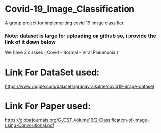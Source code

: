 # Covid-19_Image_Classification
A group project for implementing covid 19 image classifier.

### Note: dataset is large for uploading on github so, i provide the link of it down below
We have 3 classes ( Covid - Normal - Viral Pneumonia )
# Link For DataSet used:
https://www.kaggle.com/datasets/pranavraikokte/covid19-image-dataset


# Link For Paper used:
https://globaljournals.org/GJCST_Volume19/2-Classification-of-Image-using-Convolutional.pdf
